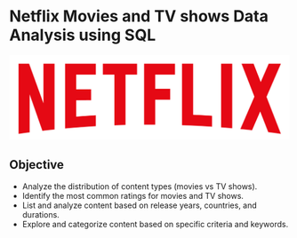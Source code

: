 # Netflix Movies and TV shows Data Analysis using SQL
![Netflix logo](https://github.com/neha0697/Netflix-SQL-Project/blob/main/logo.png)

## Objective
- Analyze the distribution of content types (movies vs TV shows).
- Identify the most common ratings for movies and TV shows.
- List and analyze content based on release years, countries, and durations.
- Explore and categorize content based on specific criteria and keywords.
